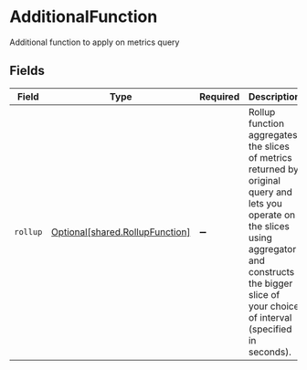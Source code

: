 # AdditionalFunction

Additional function to apply on metrics query


## Fields

| Field                                                                                                                                                                                                              | Type                                                                                                                                                                                                               | Required                                                                                                                                                                                                           | Description                                                                                                                                                                                                        |
| ------------------------------------------------------------------------------------------------------------------------------------------------------------------------------------------------------------------ | ------------------------------------------------------------------------------------------------------------------------------------------------------------------------------------------------------------------ | ------------------------------------------------------------------------------------------------------------------------------------------------------------------------------------------------------------------ | ------------------------------------------------------------------------------------------------------------------------------------------------------------------------------------------------------------------ |
| `rollup`                                                                                                                                                                                                           | [Optional[shared.RollupFunction]](../../models/shared/rollupfunction.md)                                                                                                                                           | :heavy_minus_sign:                                                                                                                                                                                                 | Rollup function aggregates the slices of metrics returned by original query and lets you operate on the slices using aggregator and constructs the bigger slice of your choice of interval (specified in seconds). |